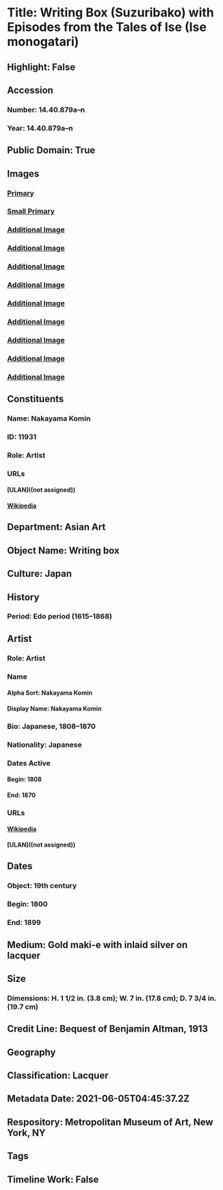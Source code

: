 # Title: Writing Box (Suzuribako) with Episodes from the Tales of Ise (Ise monogatari)
## Highlight: False
## Accession
### Number: 14.40.879a–n
### Year: 14.40.879a–n
## Public Domain: True
## Images
### [Primary](https://images.metmuseum.org/CRDImages/as/original/14_40_879a-n_O1_sf.jpg)
### [Small Primary](https://images.metmuseum.org/CRDImages/as/web-large/14_40_879a-n_O1_sf.jpg)
### [Additional Image](https://images.metmuseum.org/CRDImages/as/original/14_40_879a-n_O2_sf.jpg)
### [Additional Image](https://images.metmuseum.org/CRDImages/as/original/14_40_879a-n_O3_sf.jpg)
### [Additional Image](https://images.metmuseum.org/CRDImages/as/original/14_40_879a-n_O4_sf.jpg)
### [Additional Image](https://images.metmuseum.org/CRDImages/as/original/14_40_879a-n_O5_sf.jpg)
### [Additional Image](https://images.metmuseum.org/CRDImages/as/original/14_40_879a-n_O6_sf.jpg)
### [Additional Image](https://images.metmuseum.org/CRDImages/as/original/14_40_879a-n_O7_sf.jpg)
### [Additional Image](https://images.metmuseum.org/CRDImages/as/original/14_40_879a-n_O8_sf.jpg)
### [Additional Image](https://images.metmuseum.org/CRDImages/as/original/14_40_879a-n_O9_sf.jpg)
### [Additional Image](https://images.metmuseum.org/CRDImages/as/original/14_40_879_inside.jpg)
## Constituents
### Name: Nakayama Komin
### ID: 11931
### Role: Artist
### URLs
#### [ULAN]((not assigned))
#### [Wikipedia](https://www.wikidata.org/wiki/Q38265328)
## Department: Asian Art
## Object Name: Writing box
## Culture: Japan
## History
### Period: Edo period (1615–1868)
## Artist
### Role: Artist
### Name
#### Alpha Sort: Nakayama Komin
#### Display Name: Nakayama Komin
### Bio: Japanese, 1808–1870
### Nationality: Japanese
### Dates Active
#### Begin: 1808
#### End: 1870
### URLs
#### [Wikipedia](https://www.wikidata.org/wiki/Q38265328)
#### [ULAN]((not assigned))
## Dates
### Object: 19th century
### Begin: 1800
### End: 1899
## Medium: Gold maki-e with inlaid silver on lacquer
## Size
### Dimensions: H. 1 1/2 in. (3.8 cm); W. 7 in. (17.8 cm); D. 7 3/4 in. (19.7 cm)
## Credit Line: Bequest of Benjamin Altman, 1913
## Geography
## Classification: Lacquer
## Metadata Date: 2021-06-05T04:45:37.2Z
## Respository: Metropolitan Museum of Art, New York, NY
## Tags
## Timeline Work: False